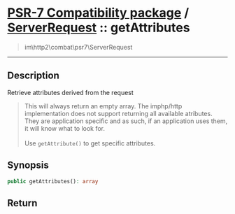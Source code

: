 # [PSR-7 Compatibility package](combat.md) / [ServerRequest](combat-ServerRequest.md) :: getAttributes
 > im\http2\combat\psr7\ServerRequest
____

## Description
Retrieve attributes derived from the request

 > This will always return an empty array. The imphp/http implementation does not support returning all available atributes. They are application specific and as such, if an application uses them, it will know what to look for.<br /><br />Use `getAttribute()` to get specific attributes.  

## Synopsis
```php
public getAttributes(): array
```

## Return

